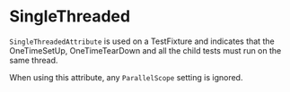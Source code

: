 # SingleThreaded

`SingleThreadedAttribute` is used on a TestFixture and indicates that the OneTimeSetUp, OneTimeTearDown and all the
child tests must run on the same thread.

When using this attribute, any `ParallelScope` setting is ignored.
